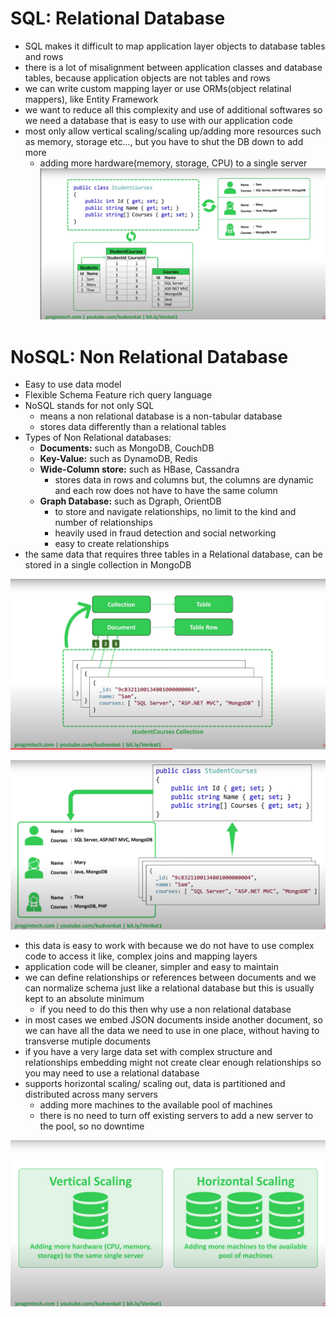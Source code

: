 # SQL: Relational Database
- SQL makes it difficult to map application layer objects to database tables and rows
- there is a lot of misalignment between application classes and database tables, because application objects are not tables and rows
- we can write custom mapping layer or use ORMs(object relatinal mappers), like Entity Framework
- we want to reduce all this complexity and use of additional softwares so we need a database that is easy to use with our application code
- most only allow vertical scaling/scaling up/adding more resources such as memory, storage etc..., but you have to shut the DB down to add more 
    - adding more hardware(memory, storage, CPU) to a single server
![SQL](./images/SQLmanytomany.png)

# NoSQL: Non Relational Database
- Easy to use data model
- Flexible Schema
Feature rich query language
- NoSQL stands for not only SQL
    - means a non relational database is a non-tabular database
    - stores data differently than a relational tables
- Types of Non Relational databases:
    - **Documents:** such as MongoDB, CouchDB
    - **Key-Value:** such as DynamoDB, Redis
    - **Wide-Column store:** such as HBase, Cassandra
        - stores data in rows and columns but, the columns are dynamic and each row does not have to have the same column
    - **Graph Database:** such as Dgraph, OrientDB
        - to store and navigate relationships, no limit to the kind and number of relationships
        - heavily used in fraud detection and social networking
        - easy to create relationships
- the same data that requires three tables in a Relational database, can be stored in a single collection in MongoDB

![NON SQL](./images/NonSQLmanytomany1.png)



![NON SQL](./images/NonSQLmanytomany2.png)

- this data is easy to work with because we do not have to use complex code to access it like, complex joins and mapping layers
- application code will be cleaner, simpler and easy to maintain
- we can define relationships or references between documents and we can normalize schema just like a relational database but this is usually kept to an absolute minimum
    - if you need to do this then why use a non relational database
- in most cases we embed JSON documents inside another document, so we can have all the data we need to use in one place, without having to transverse mutiple documents
- if you have a very large data set with complex structure and relationships embedding might not create clear enough relationships so you may need to use a relational database
- supports horizontal scaling/ scaling out, data is partitioned and distributed across many servers
    - adding more machines to the available pool of machines
    - there is no need to turn off existing servers to add a new server to the pool, so no downtime

![Scaling](./images/scaling.png)